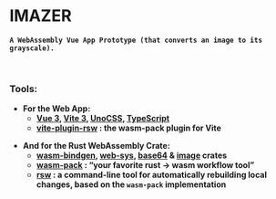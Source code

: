 # IMAZER

<b>

`A WebAssembly Vue App Prototype (that converts an image to its grayscale).`

<br>

### Tools:
- For the Web App:
    - [Vue 3](https://vuejs.org), [Vite 3](https://github.com/vitejs/vite), [UnoCSS](https://github.com/unocss/unocss#unocss), [TypeScript](https://www.typescriptlang.org)
    - [vite-plugin-rsw](https://github.com/rwasm/vite-plugin-rsw) : the wasm-pack plugin for Vite

<b>

- And for the Rust WebAssembly Crate:
    - [wasm-bindgen](https://crates.io/crates/wasm-bindgen), [web-sys](https://crates.io/crates/web-sys), [base64](https://crates.io/crates/base64) & [image](https://crates.io/crates/image) crates
    - [wasm-pack](https://github.com/rustwasm/wasm-pack) : “your favorite rust -> wasm workflow tool”
    - [rsw](https://github.com/rwasm/rsw-rs) : a command-line tool for automatically rebuilding local changes, based on the `wasm-pack` implementation
